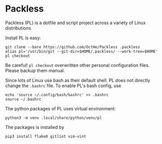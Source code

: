 # Packless

Packless (PL) is a dotfile and script project across a variety of Linux distributions.

Install PL is easy:

    git clone --bare https://github.com/OctHe/Packless .packless
    alias pl='/usr/bin/git --git-dir=$HOME/.packless/ --work-tree=$HOME'
    pl checkout

Be careful! `pl checkout` overwritten other personal configuration files.
Please backup them manual.

Since lots of Linux use bash as their default shell.
PL does not directly change the `.bashrc` file.
To enable PL's bash config, use
    
    echo 'source ~/.config/bash/bashrc' >> .bashrc
    source ~/.bashrc

The python packages of PL uses virtual environment:

    python3 -m venv .local/share/python/venv/pl

The packages is installed by

    pip3 install flake8 gitlint vim-vint
